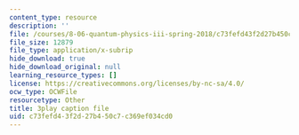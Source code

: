 ```yaml
---
content_type: resource
description: ''
file: /courses/8-06-quantum-physics-iii-spring-2018/c73fefd43f2d27b450c7c369ef034cd0_bTZbn7M2Hc.srt
file_size: 12879
file_type: application/x-subrip
hide_download: true
hide_download_original: null
learning_resource_types: []
license: https://creativecommons.org/licenses/by-nc-sa/4.0/
ocw_type: OCWFile
resourcetype: Other
title: 3play caption file
uid: c73fefd4-3f2d-27b4-50c7-c369ef034cd0
---
```

